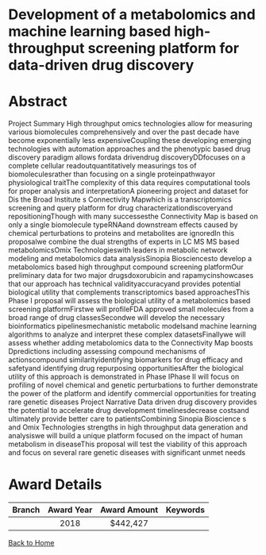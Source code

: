 
Development of a metabolomics and machine learning based high-throughput screening platform for data-driven drug discovery
==========================================================================================================================

# Abstract


Project Summary
High throughput omics technologies allow for measuring various biomolecules comprehensively and over the
past decade have become exponentially less expensiveCoupling these developing emerging technologies with
automation approaches and the phenotypic based drug discovery paradigm allows fordata drivendrug
discoveryDDfocuses on a complete cellular readoutquantitatively measurings tos of
biomoleculesrather than focusing on a single proteinpathwayor physiological traitThe complexity of this data
requires computational tools for proper analysis and interpretationA pioneering project and dataset for Dis
the Broad Institute s Connectivity Mapwhich is a transcriptomics screening and query platform for drug
characterizationdiscoveryand repositioningThough with many successesthe Connectivity Map is based on
only a single biomolecule typeRNAand downstream effects caused by chemical perturbations to proteins and
metabolites are ignoredIn this proposalwe combine the dual strengths of experts in LC MS MS based
metabolomicsOmix Technologieswith leaders in metabolic network modeling and metabolomics data analysisSinopia Biosciencesto develop a metabolomics based high throughput compound screening platformOur
preliminary data for two major drugsdoxorubicin and rapamycinshowcases that our approach has technical
validityaccuracyand provides potential biological utility that complements transcriptomics based approachesThis Phase I proposal will assess the biological utility of a metabolomics based screening platformFirstwe will
profileFDA approved small molecules from a broad range of drug classesSecondwe will develop the
necessary bioinformatics pipelinesmechanistic metabolic modelsand machine learning algorithms to analyze
and interpret these complex datasetsFinallywe will assess whether adding metabolomics data to the
Connectivity Map boosts Dpredictions including assessing compound mechanisms of actionscompound
similarityidentifying biomarkers for drug efficacy and safetyand identifying drug repurposing opportunitiesAfter the biological utility of this approach is demonstrated in Phase IPhase II will focus on profiling of novel
chemical and genetic perturbations to further demonstrate the power of the platform and identify commercial
opportunities for treating rare genetic diseases Project Narrative
Data driven drug discovery provides the potential to accelerate drug development timelinesdecrease costsand ultimately provide better care to patientsCombining Sinopia Bioscience s
and Omix Technologies strengths in high throughput data generation and analysiswe will build
a unique platform focused on the impact of human metabolism in diseaseThis proposal will test
the viability of this approach and focus on several rare genetic diseases with significant unmet
needs  

# Award Details

|Branch|Award Year|Award Amount|Keywords|
| :---: | :---: | :---: | :---: |
||2018|$442,427||
  
  


[Back to Home](https://github.com/chrischow/dod_sbir_awards/Reports/JH/#2438)